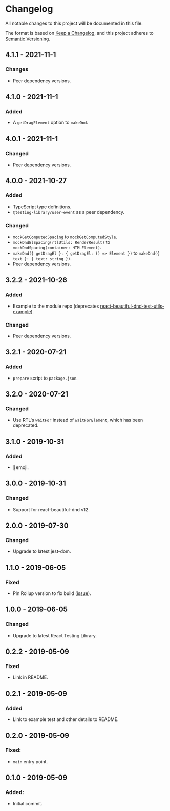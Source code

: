 # Changelog

All notable changes to this project will be documented in this file.

The format is based on [Keep a Changelog](https://keepachangelog.com/en/1.0.0/),
and this project adheres to [Semantic Versioning](https://semver.org/spec/v2.0.0.html).

## 4.1.1 - 2021-11-1

### Changes

- Peer dependency versions.

## 4.1.0 - 2021-11-1

### Added

- A `getDragElement` option to `makeDnd`.

## 4.0.1 - 2021-11-1

### Changed

- Peer dependency versions.

## 4.0.0 - 2021-10-27

### Added

- TypeScript type definitions.
- `@testing-library/user-event` as a peer dependency.

### Changed

- `mockGetComputedSpacing` to `mockGetComputedStyle`.
- `mockDndElSpacing(rtlUtils: RenderResult)` to `mockDndSpacing(container: HTMLElement)`.
- `makeDnd({ getDragEl }: { getDragEl: () => Element })` to `makeDnd({ text }: { text: string })`.
- Peer dependency versions.

## 3.2.2 - 2021-10-26

### Added

- Example to the module repo (deprecates [react-beautiful-dnd-test-utils-example](https://github.com/colinrobertbrooks/react-beautiful-dnd-test-utils-example)).

### Changed

- Peer dependency versions.

## 3.2.1 - 2020-07-21

### Added

- `prepare` script to `package.json`.

## 3.2.0 - 2020-07-21

### Changed

- Use RTL's `waitFor` instead of `waitForElement`, which has been deprecated.

## 3.1.0 - 2019-10-31

### Added

- 🧤emoji.

## 3.0.0 - 2019-10-31

### Changed

- Support for react-beautiful-dnd v12.

## 2.0.0 - 2019-07-30

### Changed

- Upgrade to latest jest-dom.

## 1.1.0 - 2019-06-05

### Fixed

- Pin Rollup version to fix build ([issue](https://github.com/rollup/rollup/issues/2894)).

## 1.0.0 - 2019-06-05

### Changed

- Upgrade to latest React Testing Library.

## 0.2.2 - 2019-05-09

### Fixed

- Link in README.

## 0.2.1 - 2019-05-09

### Added

- Link to example test and other details to README.

## 0.2.0 - 2019-05-09

### Fixed:

- `main` entry point.

## 0.1.0 - 2019-05-09

### Added:

- Initial commit.
